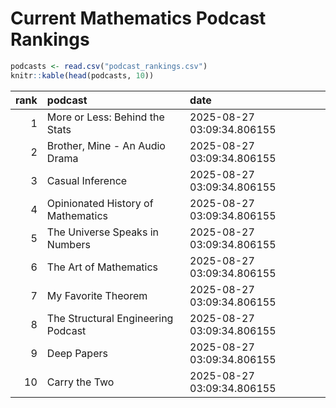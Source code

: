 # Current Mathematics Podcast Rankings


``` r
podcasts <- read.csv("podcast_rankings.csv")
knitr::kable(head(podcasts, 10))
```

| rank | podcast                            | date                       |
|-----:|:-----------------------------------|:---------------------------|
|    1 | More or Less: Behind the Stats     | 2025-08-27 03:09:34.806155 |
|    2 | Brother, Mine - An Audio Drama     | 2025-08-27 03:09:34.806155 |
|    3 | Casual Inference                   | 2025-08-27 03:09:34.806155 |
|    4 | Opinionated History of Mathematics | 2025-08-27 03:09:34.806155 |
|    5 | The Universe Speaks in Numbers     | 2025-08-27 03:09:34.806155 |
|    6 | The Art of Mathematics             | 2025-08-27 03:09:34.806155 |
|    7 | My Favorite Theorem                | 2025-08-27 03:09:34.806155 |
|    8 | The Structural Engineering Podcast | 2025-08-27 03:09:34.806155 |
|    9 | Deep Papers                        | 2025-08-27 03:09:34.806155 |
|   10 | Carry the Two                      | 2025-08-27 03:09:34.806155 |
